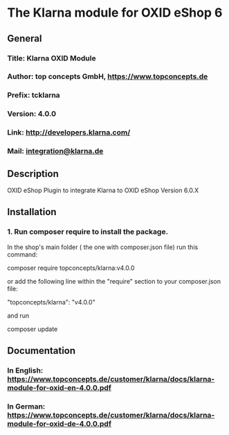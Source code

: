 The Klarna module for OXID eShop 6
==================================

## General ##

### Title: Klarna OXID Module
### Author: top concepts GmbH, https://www.topconcepts.de
### Prefix: tcklarna
### Version: 4.0.0
### Link: http://developers.klarna.com/
### Mail: integration@klarna.de

## Description ##

OXID eShop Plugin to integrate Klarna to OXID eShop Version 6.0.X

## Installation ##


### 1. Run composer require to install the package.

In the shop's main folder ( the one with composer.json file) run this command:

  composer require topconcepts/klarna:v4.0.0

or add the following line within the "require" section to your composer.json file:

  "topconcepts/klarna": "v4.0.0"

and run 

  composer update
  

## Documentation ##

### In English: https://www.topconcepts.de/customer/klarna/docs/klarna-module-for-oxid-en-4.0.0.pdf
### In German: https://www.topconcepts.de/customer/klarna/docs/klarna-module-for-oxid-de-4.0.0.pdf
